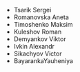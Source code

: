 - Tsarik Sergei
- Romanovska Aneta
- Timoshenko Maksim
- Kuleshov Roman
- Demyankov Viktor
- Ivkin Alexandr
- Sikachyov Victor
- BayarankaYauheniya 